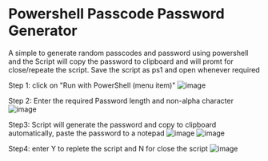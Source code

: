 # Powershell Passcode Password Generator
A simple to generate random passcodes and password using powershell and the Script will copy the password to clipboard and will promt for close/repeate the script.
Save the script as ps1 and open whenever required

Step 1: click on "Run with PowerShell (menu item)"
![image](https://user-images.githubusercontent.com/86621988/182793277-f888d0db-2b86-43c6-ad06-3fae90dfac09.png)

Step 2: Enter the required Password length and non-alpha character
![image](https://user-images.githubusercontent.com/86621988/182793298-ad6f3871-18c5-4410-8946-055964fdf543.png)

Step3: Script will generate the password and copy to clipboard automatically, paste the password to a notepad
![image](https://user-images.githubusercontent.com/86621988/182793320-925c1a64-a5cf-4ecf-a74e-7d091275cc15.png)
![image](https://user-images.githubusercontent.com/86621988/182793326-cf7e14d6-982b-4042-9fe8-d9499feb775a.png)

Step4: enter Y to replete the script and N for close the script
![image](https://user-images.githubusercontent.com/86621988/182793347-8041a71f-5cab-42c1-a07b-f5388eb8e045.png)


